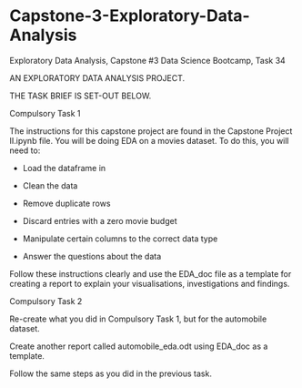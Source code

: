 # Capstone-3-Exploratory-Data-Analysis

Exploratory Data Analysis, Capstone #3 Data Science Bootcamp, Task 34

AN EXPLORATORY DATA ANALYSIS PROJECT.

THE TASK BRIEF IS SET-OUT BELOW.

Compulsory Task 1

The instructions for this capstone project are found in the Capstone Project II.ipynb file. You will be doing EDA on a movies dataset. To do this, you will need to:

- Load the dataframe in

- Clean the data

- Remove duplicate rows

- Discard entries with a zero movie budget

- Manipulate certain columns to the correct data type

- Answer the questions about the data

Follow these instructions clearly and use the EDA_doc file as a template for creating a report to explain your visualisations, investigations and findings.

Compulsory Task 2

Re-create what you did in Compulsory Task 1, but for the automobile dataset.

Create another report called automobile_eda.odt using EDA_doc as a template.

Follow the same steps as you did in the previous task.


